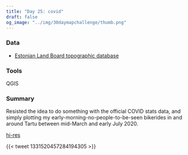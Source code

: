 ```yaml
---
title: "Day 25: covid"
draft: false
og_image: "../img/30daymapchallenge/thumb.png"
---
```

### Data
- [Estonian Land Board topographic database](https://geoportaal.maaamet.ee/eng/Spatial-Data/Estonian-Topographic-Database-p305.html)

### Tools
QGIS

### Summary
Resisted the idea to do something with the official COVID stats data, and
simply plotting my early-morning-no-people-to-be-seen bikerides in and around
Tartu between mid-March and early July 2020.

[hi-res](https://tkardi.ee/writeup/img/30daymapchallenge/day-25-covid.png)

{{< tweet 1331520457284194305 >}}
